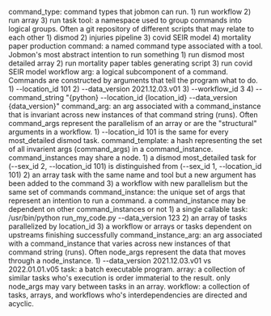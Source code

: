 command_type:
  command types that jobmon can run. 
    1) run workflow
    2) run array
    3) run task
tool:
  a namespace used to group commands into logical groups. Often a git repository of different scripts that may relate to each other
    1) dismod
    2) injuries pipeline
    3) covid SEIR model
    4) mortality paper production
command:
  a named command type associated with a tool. Jobmon's most abstract intention to run something
    1) run dismod most detailed array
    2) run mortality paper tables generating script
    3) run covid SEIR model workflow
arg:
  a logical subcomponent of a command. Commands are constructed by arguments that tell the program what to do. 
    1) --location_id 101
    2) --data_version 2021.12.03.v01
    3) --workflow_id 3
    4) --command_string "{python} --location_id {location_id} --data_version {data_version}"
command_arg:
  an arg associated with a command_instance that is invariant across new instances of that command string (runs). Often command_args represent the parallelism of an array or are the "structural" arguments in a workflow.
    1) --location_id 101 is the same for every most_detailed dismod task.
command_template:
  a hash representing the set of all invarient args (command_args) in a command_instance. command_instances may share a node.
    1) a dismod most_detailed task for (--sex_id 2, --location_id 101) is distinguished from (--sex_id 1, --location_id 101)
    2) an array task with the same name and tool but a new argument has been added to the command
    3) a workflow with new parallelism but the same set of commands
command_instance:
  the unique set of args that represent an intention to run a command. a command_instance may be dependent on other command_instances or not
    1) a single callable task: /usr/bin/python run_my_code.py --data_version 123
    2) an array of tasks parallelized by location_id
    3) a workflow or arrays or tasks dependent on upstreams finishing successfully
command_instance_arg:
  an arg associated with a command_instance that varies across new instances of that command string (runs). Often node_args represent the data that moves through a node_instance.
    1) --data_version 2021.12.03.v01 vs 2022.01.01.v05
task:
  a batch executable program.
array:
  a collection of similar tasks who's execution is order immaterial to the result. only node_args may vary between tasks in an array.
workflow:
  a collection of tasks, arrays, and workflows who's interdependencies are directed and acyclic.

